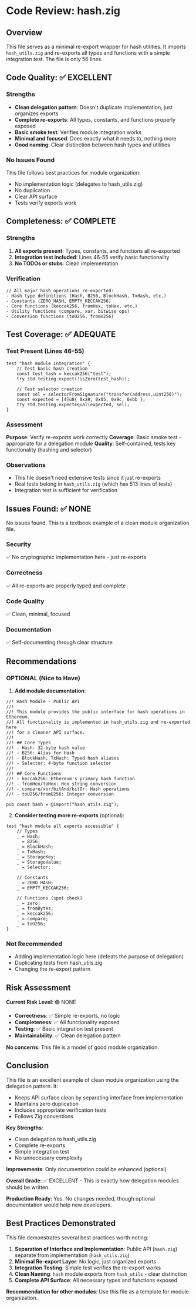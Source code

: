 # Code Review: hash.zig

## Overview
This file serves as a minimal re-export wrapper for hash utilities. It imports `hash_utils.zig` and re-exports all types and functions with a simple integration test. The file is only 56 lines.

## Code Quality: ✅ EXCELLENT

### Strengths
- **Clean delegation pattern**: Doesn't duplicate implementation, just organizes exports
- **Complete re-exports**: All types, constants, and functions properly exposed
- **Basic smoke test**: Verifies module integration works
- **Minimal and focused**: Does exactly what it needs to, nothing more
- **Good naming**: Clear distinction between hash types and utilities

### No Issues Found
This file follows best practices for module organization:
- No implementation logic (delegates to hash_utils.zig)
- No duplication
- Clear API surface
- Tests verify exports work

## Completeness: ✅ COMPLETE

### Strengths
1. **All exports present**: Types, constants, and functions all re-exported
2. **Integration test included**: Lines 46-55 verify basic functionality
3. **No TODOs or stubs**: Clean implementation

### Verification
```zig
// All major hash operations re-exported:
- Hash type definitions (Hash, B256, BlockHash, TxHash, etc.)
- Constants (ZERO_HASH, EMPTY_KECCAK256)
- Core functions (keccak256, fromHex, toHex, etc.)
- Utility functions (compare, xor, bitwise ops)
- Conversion functions (toU256, fromU256)
```

## Test Coverage: ✅ ADEQUATE

### Test Present (Lines 46-55)
```zig
test "hash module integration" {
    // Test basic hash creation
    const test_hash = keccak256("test");
    try std.testing.expect(!isZero(test_hash));

    // Test selector creation
    const sel = selectorFromSignature("transfer(address,uint256)");
    const expected = [4]u8{ 0xa9, 0x05, 0x9c, 0xbb };
    try std.testing.expectEqual(expected, sel);
}
```

### Assessment
**Purpose**: Verify re-exports work correctly
**Coverage**: Basic smoke test - appropriate for a delegation module
**Quality**: Self-contained, tests key functionality (hashing and selector)

### Observations
- This file doesn't need extensive tests since it just re-exports
- Real tests belong in `hash_utils.zig` (which has 513 lines of tests)
- Integration test is sufficient for verification

## Issues Found: ✅ NONE

No issues found. This is a textbook example of a clean module organization file.

### Security
✅ No cryptographic implementation here - just re-exports

### Correctness
✅ All re-exports are properly typed and complete

### Code Quality
✅ Clean, minimal, focused

### Documentation
✅ Self-documenting through clear structure

## Recommendations

### OPTIONAL (Nice to Have)

1. **Add module documentation**:
```zig
//! Hash Module - Public API
//!
//! This module provides the public interface for hash operations in Ethereum.
//! All functionality is implemented in hash_utils.zig and re-exported here
//! for a cleaner API surface.
//!
//! ## Core Types
//! - Hash: 32-byte hash value
//! - B256: Alias for Hash
//! - BlockHash, TxHash: Typed hash aliases
//! - Selector: 4-byte function selector
//!
//! ## Core Functions
//! - keccak256: Ethereum's primary hash function
//! - fromHex/toHex: Hex string conversion
//! - compare/xor/bitAnd/bitOr: Hash operations
//! - toU256/fromU256: Integer conversion

pub const hash = @import("hash_utils.zig");
```

2. **Consider testing more re-exports** (optional):
```zig
test "hash module all exports accessible" {
    // Types
    _ = Hash;
    _ = B256;
    _ = BlockHash;
    _ = TxHash;
    _ = StorageKey;
    _ = StorageValue;
    _ = Selector;

    // Constants
    _ = ZERO_HASH;
    _ = EMPTY_KECCAK256;

    // Functions (spot check)
    _ = zero;
    _ = fromBytes;
    _ = keccak256;
    _ = compare;
    _ = toU256;
}
```

### Not Recommended
- Adding implementation logic here (defeats the purpose of delegation)
- Duplicating tests from hash_utils.zig
- Changing the re-export pattern

## Risk Assessment

**Current Risk Level**: 🟢 NONE

- **Correctness**: ✅ Simple re-exports, no logic
- **Completeness**: ✅ All functionality exposed
- **Testing**: ✅ Basic integration test present
- **Maintainability**: ✅ Clean delegation pattern

**No concerns**: This file is a model of good module organization.

## Conclusion

This file is an excellent example of clean module organization using the delegation pattern. It:
- Keeps API surface clean by separating interface from implementation
- Maintains zero duplication
- Includes appropriate verification tests
- Follows Zig conventions

**Key Strengths**:
- Clean delegation to hash_utils.zig
- Complete re-exports
- Simple integration test
- No unnecessary complexity

**Improvements**: Only documentation could be enhanced (optional)

**Overall Grade**: ✅ EXCELLENT - This is exactly how delegation modules should be written.

**Production Ready**: Yes. No changes needed, though optional documentation would help new developers.

## Best Practices Demonstrated

This file demonstrates several best practices worth noting:

1. **Separation of Interface and Implementation**: Public API (`hash.zig`) separate from implementation (`hash_utils.zig`)
2. **Minimal Re-export Layer**: No logic, just organized exports
3. **Integration Testing**: Simple test verifies the re-export works
4. **Clean Naming**: `hash` module exports from `hash_utils` - clear distinction
5. **Complete API Surface**: All necessary types and functions exposed

**Recommendation for other modules**: Use this file as a template for module organization.
